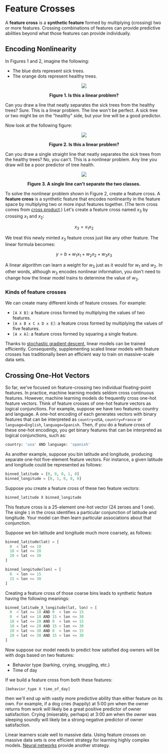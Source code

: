 # Feature Crosses

A **feature cross** is a **synthetic feature** formed by multiplying (crossing) two or more features. Crossing combinations of features can provide predictive abilities beyond what those features can provide individually.

## Encoding Nonlinearity

In Figures 1 and 2, imagine the following:

* The blue dots represent sick trees.
* The orange dots represent healthy trees.

<div align='center'>
  <img src='https://developers.google.com/machine-learning/crash-course/images/LinearProblem1.png' />

  <strong>Figure 1. Is this a linear problem?</strong>
</div>

Can you draw a line that neatly separates the sick trees from the healthy trees? Sure. This is a linear problem. The line won't be perfect. A sick tree or two might be on the "healthy" side, but your line will be a good predictor.

Now look at the following figure:

<div align='center'>
  <img src='https://developers.google.com/machine-learning/crash-course/images/LinearProblem2.png' />

  <strong>Figure 2. Is this a linear problem?</strong>
</div>

Can you draw a single straight line that neatly separates the sick trees from the healthy trees? No, you can't. This is a nonlinear problem. Any line you draw will be a poor predictor of tree health.

<div align='center'>
  <img src='https://developers.google.com/machine-learning/crash-course/images/LinearProblemNot.png' />

  <strong>Figure 3. A single line can't separate the two classes.</strong>
</div>

To solve the nonlinear problem shown in Figure 2, create a feature cross. A **feature cross** is a synthetic feature that encodes nonlinearity in the feature space by multiplying two or more input features together. (The term cross comes from [cross product](https://wikipedia.org/wiki/Cross_product).) Let's create a feature cross named $x_{3}$ by crossing $x_{1}$ and $x_{2}$:

$$x_{3}=x_{1}x_{2}$$

We treat this newly minted $x_{3}$ feature cross just like any other feature. The linear formula becomes:

$$y=b+w_{1}x_{1}+w_{2}x_{2}+w_{3}x_{3}$$

A linear algorithm can learn a weight for $w_{3}$ just as it would for $w_{1}$ and $w_{2}$. In other words, although $w_{3}$ encodes nonlinear information, you don’t need to change how the linear model trains to determine the value of $w_{3}$.

### Kinds of feature crosses

We can create many different kinds of feature crosses. For example:

* `[A X B]`: a feature cross formed by multiplying the values of two features.
* `[A x B x C x D x E]`: a feature cross formed by multiplying the values of five features.
* `[A x A]`: a feature cross formed by squaring a single feature.

Thanks to [stochastic gradient descent](https://developers.google.com/machine-learning/crash-course/reducing-loss/stochastic-gradient-descent), linear models can be trained efficiently. Consequently, supplementing scaled linear models with feature crosses has traditionally been an efficient way to train on massive-scale data sets.

## Crossing One-Hot Vectors

So far, we've focused on feature-crossing two individual floating-point features. In practice, machine learning models seldom cross continuous features. However, machine learning models do frequently cross one-hot feature vectors. Think of feature crosses of one-hot feature vectors as logical conjunctions. For example, suppose we have two features: country and language. A one-hot encoding of each generates vectors with binary features that can be interpreted as `country=USA`, `country=France` or `language=English`, `language=Spanish`. Then, if you do a feature cross of these one-hot encodings, you get binary features that can be interpreted as logical conjunctions, such as:

```python
country: 'usa' AND language: 'spanish'
```

As another example, suppose you bin latitude and longitude, producing separate one-hot five-element feature vectors. For instance, a given latitude and longitude could be represented as follows:

```python
binned_latitude = [0, 0, 0, 1, 0]
binned_longitude = [0, 1, 0, 0, 0]
```

Suppose you create a feature cross of these two feature vectors:

```python
binned_latitude X binned_longitude
```

This feature cross is a 25-element one-hot vector (24 zeroes and 1 one). The single `1` in the cross identifies a particular conjunction of latitude and longitude. Your model can then learn particular associations about that conjunction.

Suppose we bin latitude and longitude much more coarsely, as follows:

```python
binned_latitude(lat) = [
  0  < lat <= 10
  10 < lat <= 20
  20 < lat <= 30
]

binned_longitude(lon) = [
  0  < lon <= 15
  15 < lon <= 30
]
```

Creating a feature cross of those coarse bins leads to synthetic feature having the following meanings:

```python
binned_latitude_X_longitude(lat, lon) = [
  0  < lat <= 10 AND 0  < lon <= 15
  0  < lat <= 10 AND 15 < lon <= 30
  10 < lat <= 20 AND 0  < lon <= 15
  10 < lat <= 20 AND 15 < lon <= 30
  20 < lat <= 30 AND 0  < lon <= 15
  20 < lat <= 30 AND 15 < lon <= 30
]
```

Now suppose our model needs to predict how satisfied dog owners will be with dogs based on two features:

* Behavior type (barking, crying, snuggling, etc.)
* Time of day

If we build a feature cross from both these features:

```python
[behavior_type X time_of_day]
```

then we'll end up with vastly more predictive ability than either feature on its own. For example, if a dog cries (happily) at 5:00 pm when the owner returns from work will likely be a great positive predictor of owner satisfaction. Crying (miserably, perhaps) at 3:00 am when the owner was sleeping soundly will likely be a strong negative predictor of owner satisfaction.

Linear learners scale well to massive data. Using feature crosses on massive data sets is one efficient strategy for learning highly complex models. [Neural networks](https://developers.google.com/machine-learning/crash-course/introduction-to-neural-networks) provide another strategy.

